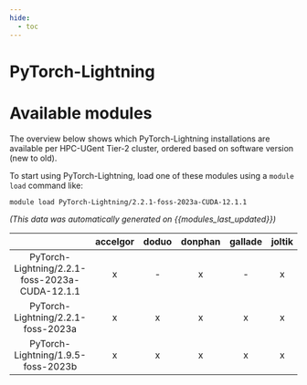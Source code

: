 ```yaml
---
hide:
  - toc
---
```


PyTorch-Lightning
=================

# Available modules


The overview below shows which PyTorch-Lightning installations are available per HPC-UGent Tier-2 cluster, ordered based on software version (new to old).

To start using PyTorch-Lightning, load one of these modules using a `module load` command like:

```shell
module load PyTorch-Lightning/2.2.1-foss-2023a-CUDA-12.1.1
```

*(This data was automatically generated on {{modules_last_updated}})*

| |accelgor|doduo|donphan|gallade|joltik|litleo|shinx|
| :---: | :---: | :---: | :---: | :---: | :---: | :---: | :---: |
|PyTorch-Lightning/2.2.1-foss-2023a-CUDA-12.1.1|x|-|x|-|x|x|-|
|PyTorch-Lightning/2.2.1-foss-2023a|x|x|x|x|x|x|x|
|PyTorch-Lightning/1.9.5-foss-2023b|x|x|x|x|x|x|x|
